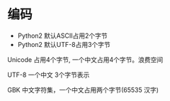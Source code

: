 # 编码

- Python2 默认ASCII占用2个字节
- Python2 默认UTF-8占用3个字节

Unicode 占用4个字节, 一个中文占用4个字节。浪费空间

UTF-8 一个中文 3个字节表示

GBK 中文字符集，一个中文占用两个字节(65535 汉字)